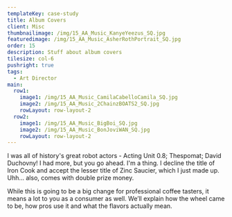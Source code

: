 ```yaml
---
templateKey: case-study
title: Album Covers
client: Misc
thumbnailimage: /img/15_AA_Music_KanyeYeezus_SQ.jpg
featuredimage: /img/15_AA_Music_AsherRothPortrait_SQ.jpg
order: 15
description: Stuff about album covers
tilesize: col-6
pushright: true
tags:
  - Art Director
main:
  row1:
    image1: /img/15_AA_Music_CamilaCabelloCamila_SQ.jpg
    image2: /img/15_AA_Music_2ChainzBOATS2_SQ.jpg
    rowLayout: row-layout-2
  row2:
    image1: /img/15_AA_Music_BigBoi_SQ.jpg
    image2: /img/15_AA_Music_BonJoviWAN_SQ.jpg
    rowLayout: row-layout-2
---
```

I was all of history's great robot actors - Acting Unit 0.8; Thespomat; David Duchovny! I had more, but you go ahead. I'm a thing. I decline the title of Iron Cook and accept the lesser title of Zinc Saucier, which I just made up. Uhh… also, comes with double prize money.

While this is going to be a big change for professional coffee tasters, it means a lot to you as a consumer as well. We’ll explain how the wheel came to be, how pros use it and what the flavors actually mean.

